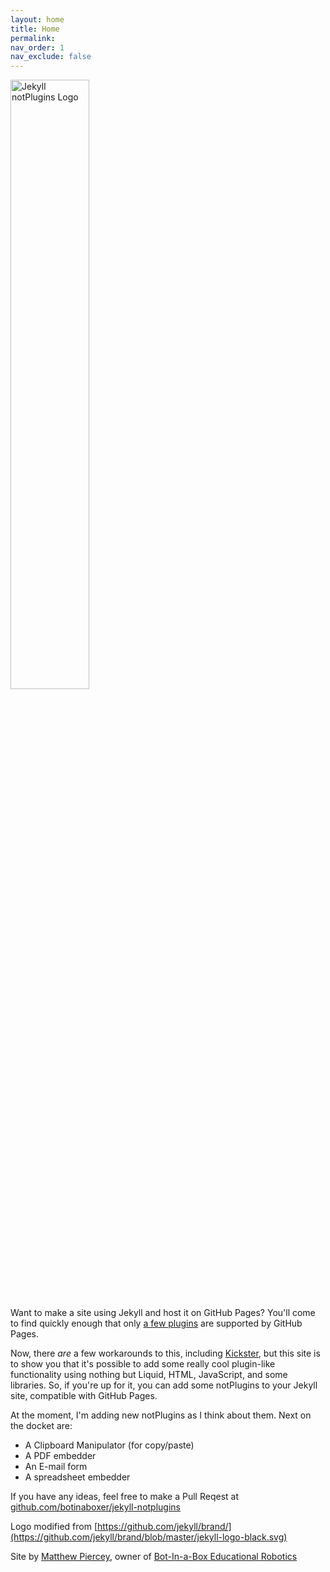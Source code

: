 ```yaml
---
layout: home
title: Home
permalink:
nav_order: 1
nav_exclude: false
---
```

<div class="img-holder">
<p class="center"><img src="{{ site.url }}/assets/images/logo.png" alt="Jekyll notPlugins Logo" height="50%" width="50%"/></p>
</div>

Want to make a site using Jekyll and host it on GitHub Pages? You'll come to find quickly enough that only [a few plugins](https://help.github.com/en/articles/adding-jekyll-plugins-to-a-github-pages-site) are supported by GitHub Pages.

Now, there *are* a few workarounds to this, including [Kickster](http://kickster.nielsenramon.com/), but this site is to show you that it's possible to add some really cool plugin-like functionality using nothing but Liquid, HTML, JavaScript, and some libraries. So, if you're up for it, you can add some notPlugins to your Jekyll site, compatible with GitHub Pages.

At the moment, I'm adding new notPlugins as I think about them. Next on the docket are:
- A Clipboard Manipulator (for copy/paste)
- A PDF embedder
- An E-mail form
- A spreadsheet embedder

If you have any ideas, feel free to make a Pull Reqest at [github.com/botinaboxer/jekyll-notplugins](https://github.com/botinaboxer/jekyll-notplugins/pulls)


Logo modified from [https://github.com/jekyll/brand/](https://github.com/jekyll/brand/blob/master/jekyll-logo-black.svg)


Site by [Matthew Piercey](https://matthewpiercey.ml), owner of [Bot-In-a-Box Educational Robotics](https://botinabox.ca)
